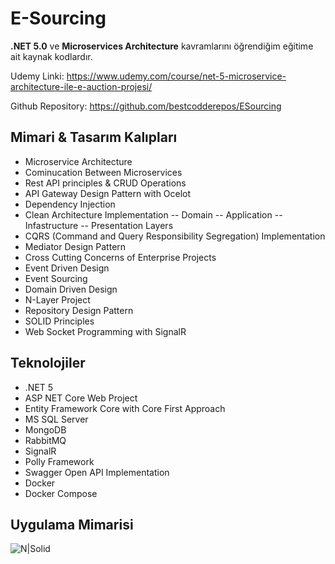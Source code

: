 # E-Sourcing
**.NET 5.0** ve **Microservices Architecture** kavramlarını öğrendiğim eğitime ait kaynak kodlardır.

Udemy Linki: https://www.udemy.com/course/net-5-microservice-architecture-ile-e-auction-projesi/

Github Repository: https://github.com/bestcodderepos/ESourcing

## Mimari & Tasarım Kalıpları

- Microservice Architecture
- Cominucation Between Microservices
- Rest API principles & CRUD Operations
- API Gateway Design Pattern with Ocelot
- Dependency Injection
- Clean Architecture Implementation
-- Domain
-- Application
-- Infastructure
-- Presentation Layers
- CQRS (Command and Query Responsibility Segregation) Implementation
- Mediator Design Pattern
- Cross Cutting Concerns of Enterprise Projects
- Event Driven Design
- Event Sourcing
- Domain Driven Design
- N-Layer Project
- Repository Design Pattern
- SOLID Principles
- Web Socket Programming with SignalR

## Teknolojiler

- .NET 5
- ASP NET Core Web Project
- Entity Framework Core with Core First Approach
- MS SQL Server
- MongoDB
- RabbitMQ
- SignalR
- Polly Framework
- Swagger Open API Implementation
- Docker
- Docker Compose

## Uygulama Mimarisi

![N|Solid](https://i.hizliresim.com/dvzcuud.jpg)
